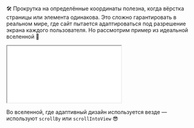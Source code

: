🛠 Прокрутка на определённые координаты полезна, когда вёрстка страницы или элемента одинакова. Это сложно гарантировать в реальном мире, где сайт пытается адаптироваться под разрешение экрана каждого пользователя. Но рассмотрим пример из идеальной вселенной 🔮

<iframe title="" src="../demos/vindi-r-dLggGV/index.html"></iframe>

Во вселенной, где адаптивный дизайн используется везде — используют `scrollBy` или `scrollIntoView` 😎
